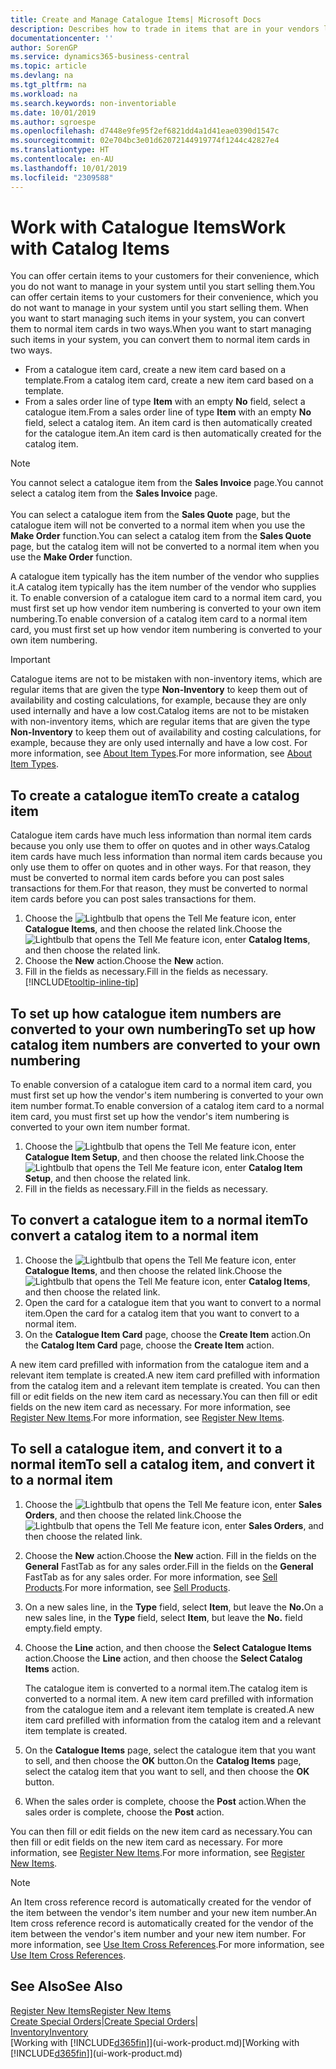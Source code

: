 ```yaml
---
title: Create and Manage Catalogue Items| Microsoft Docs
description: Describes how to trade in items that are in your vendors list of items but not in your own list of items.
documentationcenter: ''
author: SorenGP
ms.service: dynamics365-business-central
ms.topic: article
ms.devlang: na
ms.tgt_pltfrm: na
ms.workload: na
ms.search.keywords: non-inventoriable
ms.date: 10/01/2019
ms.author: sgroespe
ms.openlocfilehash: d7448e9fe95f2ef6821dd4a1d41eae0390d1547c
ms.sourcegitcommit: 02e704bc3e01d62072144919774f1244c42827e4
ms.translationtype: HT
ms.contentlocale: en-AU
ms.lasthandoff: 10/01/2019
ms.locfileid: "2309588"
---
```

# <a name="work-with-catalog-items"></a><span data-ttu-id="abe96-103">Work with Catalogue Items</span><span class="sxs-lookup"><span data-stu-id="abe96-103">Work with Catalog Items</span></span>
<span data-ttu-id="abe96-104">You can offer certain items to your customers for their convenience, which you do not want to manage in your system until you start selling them.</span><span class="sxs-lookup"><span data-stu-id="abe96-104">You can offer certain items to your customers for their convenience, which you do not want to manage in your system until you start selling them.</span></span> <span data-ttu-id="abe96-105">When you want to start managing such items in your system, you can convert them to normal item cards in two ways.</span><span class="sxs-lookup"><span data-stu-id="abe96-105">When you want to start managing such items in your system, you can convert them to normal item cards in two ways.</span></span>

* <span data-ttu-id="abe96-106">From a catalogue item card, create a new item card based on a template.</span><span class="sxs-lookup"><span data-stu-id="abe96-106">From a catalog item card, create a new item card based on a template.</span></span>
* <span data-ttu-id="abe96-107">From a sales order line of type **Item** with an empty **No** field, select a catalogue item.</span><span class="sxs-lookup"><span data-stu-id="abe96-107">From a sales order line of type **Item** with an empty **No** field, select a catalog item.</span></span> <span data-ttu-id="abe96-108">An item card is then automatically created for the catalogue item.</span><span class="sxs-lookup"><span data-stu-id="abe96-108">An item card is then automatically created for the catalog item.</span></span>

> [!NOTE]  
> <span data-ttu-id="abe96-109">You cannot select a catalogue item from the **Sales Invoice** page.</span><span class="sxs-lookup"><span data-stu-id="abe96-109">You cannot select a catalog item from the **Sales Invoice** page.</span></span><br /><br />
> <span data-ttu-id="abe96-110">You can select a catalogue item from the **Sales Quote** page, but the catalogue item will not be converted to a normal item when you use the **Make Order** function.</span><span class="sxs-lookup"><span data-stu-id="abe96-110">You can select a catalog item from the **Sales Quote** page, but the catalog item will not be converted to a normal item when you use the **Make Order** function.</span></span>

<span data-ttu-id="abe96-111">A catalogue item typically has the item number of the vendor who supplies it.</span><span class="sxs-lookup"><span data-stu-id="abe96-111">A catalog item typically has the item number of the vendor who supplies it.</span></span> <span data-ttu-id="abe96-112">To enable conversion of a catalogue item card to a normal item card, you must first set up how vendor item numbering is converted to your own item numbering.</span><span class="sxs-lookup"><span data-stu-id="abe96-112">To enable conversion of a catalog item card to a normal item card, you must first set up how vendor item numbering is converted to your own item numbering.</span></span>   

> [!Important]
> <span data-ttu-id="abe96-113">Catalogue items are not to be mistaken with non-inventory items, which are regular items that are given the type **Non-Inventory** to keep them out of availability and costing calculations, for example, because they are only used internally and have a low cost.</span><span class="sxs-lookup"><span data-stu-id="abe96-113">Catalog items are not to be mistaken with non-inventory items, which are regular items that are given the type **Non-Inventory** to keep them out of availability and costing calculations, for example, because they are only used internally and have a low cost.</span></span> <span data-ttu-id="abe96-114">For more information, see [About Item Types](inventory-about-item-types.md).</span><span class="sxs-lookup"><span data-stu-id="abe96-114">For more information, see [About Item Types](inventory-about-item-types.md).</span></span>

## <a name="to-create-a-catalog-item"></a><span data-ttu-id="abe96-115">To create a catalogue item</span><span class="sxs-lookup"><span data-stu-id="abe96-115">To create a catalog item</span></span>
<span data-ttu-id="abe96-116">Catalogue item cards have much less information than normal item cards because you only use them to offer on quotes and in other ways.</span><span class="sxs-lookup"><span data-stu-id="abe96-116">Catalog item cards have much less information than normal item cards because you only use them to offer on quotes and in other ways.</span></span> <span data-ttu-id="abe96-117">For that reason, they must be converted to normal item cards before you can post sales transactions for them.</span><span class="sxs-lookup"><span data-stu-id="abe96-117">For that reason, they must be converted to normal item cards before you can post sales transactions for them.</span></span>

1. <span data-ttu-id="abe96-118">Choose the ![Lightbulb that opens the Tell Me feature](media/ui-search/search_small.png "Tell me what you want to do") icon, enter **Catalogue Items**, and then choose the related link.</span><span class="sxs-lookup"><span data-stu-id="abe96-118">Choose the ![Lightbulb that opens the Tell Me feature](media/ui-search/search_small.png "Tell me what you want to do") icon, enter **Catalog Items**, and then choose the related link.</span></span>
2. <span data-ttu-id="abe96-119">Choose the **New** action.</span><span class="sxs-lookup"><span data-stu-id="abe96-119">Choose the **New** action.</span></span>
3. <span data-ttu-id="abe96-120">Fill in the fields as necessary.</span><span class="sxs-lookup"><span data-stu-id="abe96-120">Fill in the fields as necessary.</span></span> [!INCLUDE[tooltip-inline-tip](includes/tooltip-inline-tip_md.md)]

## <a name="to-set-up-how-catalog-item-numbers-are-converted-to-your-own-numbering"></a><span data-ttu-id="abe96-121">To set up how catalogue item numbers are converted to your own numbering</span><span class="sxs-lookup"><span data-stu-id="abe96-121">To set up how catalog item numbers are converted to your own numbering</span></span>
<span data-ttu-id="abe96-122">To enable conversion of a catalogue item card to a normal item card, you must first set up how the vendor's item numbering is converted to your own item number format.</span><span class="sxs-lookup"><span data-stu-id="abe96-122">To enable conversion of a catalog item card to a normal item card, you must first set up how the vendor's item numbering is converted to your own item number format.</span></span>

1. <span data-ttu-id="abe96-123">Choose the ![Lightbulb that opens the Tell Me feature](media/ui-search/search_small.png "Tell me what you want to do") icon, enter **Catalogue Item Setup**, and then choose the related link.</span><span class="sxs-lookup"><span data-stu-id="abe96-123">Choose the ![Lightbulb that opens the Tell Me feature](media/ui-search/search_small.png "Tell me what you want to do") icon, enter **Catalog Item Setup**, and then choose the related link.</span></span>
2. <span data-ttu-id="abe96-124">Fill in the fields as necessary.</span><span class="sxs-lookup"><span data-stu-id="abe96-124">Fill in the fields as necessary.</span></span>

## <a name="to-convert-a-catalog-item-to-a-normal-item"></a><span data-ttu-id="abe96-125">To convert a catalogue item to a normal item</span><span class="sxs-lookup"><span data-stu-id="abe96-125">To convert a catalog item to a normal item</span></span>
1. <span data-ttu-id="abe96-126">Choose the ![Lightbulb that opens the Tell Me feature](media/ui-search/search_small.png "Tell me what you want to do") icon, enter **Catalogue Items**, and then choose the related link.</span><span class="sxs-lookup"><span data-stu-id="abe96-126">Choose the ![Lightbulb that opens the Tell Me feature](media/ui-search/search_small.png "Tell me what you want to do") icon, enter **Catalog Items**, and then choose the related link.</span></span>
2. <span data-ttu-id="abe96-127">Open the card for a catalogue item that you want to convert to a normal item.</span><span class="sxs-lookup"><span data-stu-id="abe96-127">Open the card for a catalog item that you want to convert to a normal item.</span></span>
3. <span data-ttu-id="abe96-128">On the **Catalogue Item Card** page, choose the **Create Item** action.</span><span class="sxs-lookup"><span data-stu-id="abe96-128">On the **Catalog Item Card** page, choose the **Create Item** action.</span></span>

<span data-ttu-id="abe96-129">A new item card prefilled with information from the catalogue item and a relevant item template is created.</span><span class="sxs-lookup"><span data-stu-id="abe96-129">A new item card prefilled with information from the catalog item and a relevant item template is created.</span></span> <span data-ttu-id="abe96-130">You can then fill or edit fields on the new item card as necessary.</span><span class="sxs-lookup"><span data-stu-id="abe96-130">You can then fill or edit fields on the new item card as necessary.</span></span> <span data-ttu-id="abe96-131">For more information, see [Register New Items](inventory-how-register-new-items.md).</span><span class="sxs-lookup"><span data-stu-id="abe96-131">For more information, see [Register New Items](inventory-how-register-new-items.md).</span></span>

## <a name="to-sell-a-catalog-item-and-convert-it-to-a-normal-item"></a><span data-ttu-id="abe96-132">To sell a catalogue item, and convert it to a normal item</span><span class="sxs-lookup"><span data-stu-id="abe96-132">To sell a catalog item, and convert it to a normal item</span></span>
1. <span data-ttu-id="abe96-133">Choose the ![Lightbulb that opens the Tell Me feature](media/ui-search/search_small.png "Tell me what you want to do") icon, enter **Sales Orders**, and then choose the related link.</span><span class="sxs-lookup"><span data-stu-id="abe96-133">Choose the ![Lightbulb that opens the Tell Me feature](media/ui-search/search_small.png "Tell me what you want to do") icon, enter **Sales Orders**, and then choose the related link.</span></span>
2. <span data-ttu-id="abe96-134">Choose the **New** action.</span><span class="sxs-lookup"><span data-stu-id="abe96-134">Choose the **New** action.</span></span> <span data-ttu-id="abe96-135">Fill in the fields on the **General** FastTab as for any sales order.</span><span class="sxs-lookup"><span data-stu-id="abe96-135">Fill in the fields on the **General** FastTab as for any sales order.</span></span> <span data-ttu-id="abe96-136">For more information, see [Sell Products](sales-how-sell-products.md).</span><span class="sxs-lookup"><span data-stu-id="abe96-136">For more information, see [Sell Products](sales-how-sell-products.md).</span></span>
3. <span data-ttu-id="abe96-137">On a new sales line, in the **Type** field, select **Item**, but leave the **No.**</span><span class="sxs-lookup"><span data-stu-id="abe96-137">On a new sales line, in the **Type** field, select **Item**, but leave the **No.**</span></span> <span data-ttu-id="abe96-138">field empty.</span><span class="sxs-lookup"><span data-stu-id="abe96-138">field empty.</span></span>
4. <span data-ttu-id="abe96-139">Choose the **Line** action, and then choose the **Select Catalogue Items** action.</span><span class="sxs-lookup"><span data-stu-id="abe96-139">Choose the **Line** action, and then choose the **Select Catalog Items** action.</span></span>

    <span data-ttu-id="abe96-140">The catalogue item is converted to a normal item.</span><span class="sxs-lookup"><span data-stu-id="abe96-140">The catalog item is converted to a normal item.</span></span> <span data-ttu-id="abe96-141">A new item card prefilled with information from the catalogue item and a relevant item template is created.</span><span class="sxs-lookup"><span data-stu-id="abe96-141">A new item card prefilled with information from the catalog item and a relevant item template is created.</span></span>
5. <span data-ttu-id="abe96-142">On the **Catalogue Items** page, select the catalogue item that you want to sell, and then choose the **OK** button.</span><span class="sxs-lookup"><span data-stu-id="abe96-142">On the **Catalog Items** page, select the catalog item that you want to sell, and then choose the **OK** button.</span></span>
6. <span data-ttu-id="abe96-143">When the sales order is complete, choose the **Post** action.</span><span class="sxs-lookup"><span data-stu-id="abe96-143">When the sales order is complete, choose the **Post** action.</span></span>

<span data-ttu-id="abe96-144">You can then fill or edit fields on the new item card as necessary.</span><span class="sxs-lookup"><span data-stu-id="abe96-144">You can then fill or edit fields on the new item card as necessary.</span></span> <span data-ttu-id="abe96-145">For more information, see [Register New Items](inventory-how-register-new-items.md).</span><span class="sxs-lookup"><span data-stu-id="abe96-145">For more information, see [Register New Items](inventory-how-register-new-items.md).</span></span>

> [!NOTE]  
>   <span data-ttu-id="abe96-146">An Item cross reference record is automatically created for the vendor of the item between the vendor's item number and your new item number.</span><span class="sxs-lookup"><span data-stu-id="abe96-146">An Item cross reference record is automatically created for the vendor of the item between the vendor's item number and your new item number.</span></span> <span data-ttu-id="abe96-147">For more information, see [Use Item Cross References](inventory-how-use-item-cross-refs.md).</span><span class="sxs-lookup"><span data-stu-id="abe96-147">For more information, see [Use Item Cross References](inventory-how-use-item-cross-refs.md).</span></span>

## <a name="see-also"></a><span data-ttu-id="abe96-148">See Also</span><span class="sxs-lookup"><span data-stu-id="abe96-148">See Also</span></span>
[<span data-ttu-id="abe96-149">Register New Items</span><span class="sxs-lookup"><span data-stu-id="abe96-149">Register New Items</span></span>](inventory-how-register-new-items.md)  
<span data-ttu-id="abe96-150">[Create Special Orders](sales-how-to-create-special-orders.md)|</span><span class="sxs-lookup"><span data-stu-id="abe96-150">[Create Special Orders](sales-how-to-create-special-orders.md)|</span></span>  
[<span data-ttu-id="abe96-151">Inventory</span><span class="sxs-lookup"><span data-stu-id="abe96-151">Inventory</span></span>](inventory-manage-inventory.md)  
<span data-ttu-id="abe96-152">[Working with [!INCLUDE[d365fin](includes/d365fin_md.md)]](ui-work-product.md)</span><span class="sxs-lookup"><span data-stu-id="abe96-152">[Working with [!INCLUDE[d365fin](includes/d365fin_md.md)]](ui-work-product.md)</span></span>
